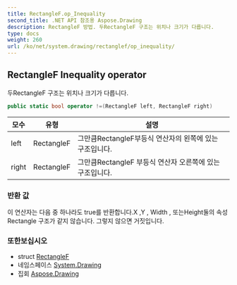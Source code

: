 ```yaml
---
title: RectangleF.op_Inequality
second_title: .NET API 참조용 Aspose.Drawing
description: RectangleF 방법. 두RectangleF 구조는 위치나 크기가 다릅니다.
type: docs
weight: 260
url: /ko/net/system.drawing/rectanglef/op_inequality/
---
```

## RectangleF Inequality operator

두RectangleF 구조는 위치나 크기가 다릅니다.

```csharp
public static bool operator !=(RectangleF left, RectangleF right)
```

| 모수 | 유형 | 설명 |
| --- | --- | --- |
| left | RectangleF | 그만큼RectangleF부등식 연산자의 왼쪽에 있는 구조입니다. |
| right | RectangleF | 그만큼RectangleF 부등식 연산자 오른쪽에 있는 구조입니다. |

### 반환 값

이 연산자는 다음 중 하나라도 true를 반환합니다.X ,Y , Width , 또는Height둘의 속성Rectangle 구조가 같지 않습니다. 그렇지 않으면 거짓입니다.

### 또한보십시오

* struct [RectangleF](../)
* 네임스페이스 [System.Drawing](../../rectanglef/)
* 집회 [Aspose.Drawing](../../../)


